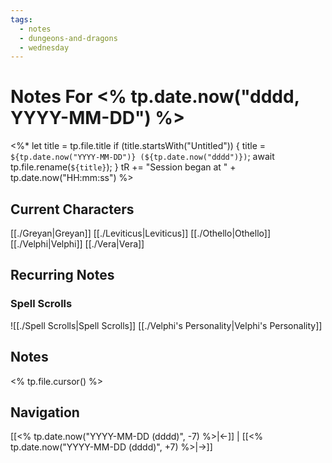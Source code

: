 ```yaml
---
tags:
  - notes
  - dungeons-and-dragons
  - wednesday
---
```


# Notes For <% tp.date.now("dddd, YYYY-MM-DD") %>
<%*
	let title = tp.file.title
	if (title.startsWith("Untitled")) {
		title = `${tp.date.now("YYYY-MM-DD")} (${tp.date.now("dddd")})`;
	    await tp.file.rename(`${title}`);
	}
	tR += "Session began at " + tp.date.now("HH:mm:ss")
%>
## Current Characters
[[./Greyan|Greyan]]
[[./Leviticus|Leviticus]]
[[./Othello|Othello]]
[[./Velphi|Velphi]]
[[./Vera|Vera]]
## Recurring Notes
### Spell Scrolls
![[./Spell Scrolls|Spell Scrolls]]
[[./Velphi's Personality|Velphi's Personality]]
## Notes
<% tp.file.cursor() %>
## Navigation
[[<% tp.date.now("YYYY-MM-DD (dddd)", -7) %>|←]] | [[<% tp.date.now("YYYY-MM-DD (dddd)", +7) %>|→]] 